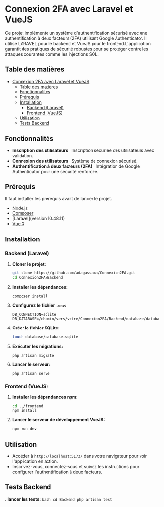 # Connexion 2FA avec Laravel et VueJS

Ce projet implémente un système d'authentification sécurisé avec une authentification à deux facteurs (2FA) utilisant Google Authenticator. Il utilise LARAVEL pour le backend et VueJS pour le frontend.L'application garantit des pratiques de sécurité robustes pour se protéger contre les attaques courantes comme les injections SQL.

## Table des matières
- [Connexion 2FA avec Laravel et VueJS](#connexion-2fa-avec-laravel-et-vuejs)
  - [Table des matières](#table-des-matières)
  - [Fonctionnalités](#fonctionnalités)
  - [Prérequis](#prérequis)
  - [Installation](#installation)
    - [Backend (Laravel)](#backend-laravel)
    - [Frontend (VueJS)](#frontend-vuejs)
  - [Utilisation](#utilisation)
  - [Tests Backend](#tests-backend)

## Fonctionnalités

- **Inscription des utilisateurs** : Inscription sécuriée des utilisateurs avec validation.
- **Connexion des utilisateurs** : Système de connexion sécurisé.
- **Authentification à deux facteurs (2FA)** : Intégration de Google Authenticator pour une sécurité renforcée.

## Prérequis

Il faut installer les prérequis avant de lancer le projet.

- [Node.js](https://nodejs.org/)
- [Composer](https://getcomposer.org/)
- [Laravel](version 10.48.11)
- [Vue 3](version)

## Installation

### Backend (Laravel)
1. **Cloner le projet:**
    ```bash
    git clone https://github.com/adagassama/Connexion2FA.git
    cd Connexion2FA/Backend
    ```
2. **Installer les dépendances:**
    ```bash
    composer install
    ```
3. **Configurez le fichier `.env`:**
    ```env
    DB_CONNECTION=sqlite
    DB_DATABASE=/chemin/vers/votre/Connexion2FA/Backend/database/database.sqlite
    ```
4. **Créer le fichier SQLite:**
    ```bash
    touch database/database.sqlite
    ```
5. **Exécuter les migrations:**
    ```bash
    php artisan migrate
    ```
6. **Lancer le serveur:**
    ```bash
    php artisan serve
    ```
### Frontend (VueJS)

1. **Installer les dépendances npm:**
    ```bash
    cd ../frontend
    npm install
2. **Lancer le serveur de développement VueJS:**
    ```bash
    npm run dev
    ```
## Utilisation
- Accéder à `http://localhost:5173/` dans votre navigateur pour voir l'application en action.
- Inscrivez-vous, connectez-vous et suivez les instructions pour configurer l'authentification à deux facteurs.

## Tests Backend 
. **lancer les tests:**
    ```bash
    cd Backend
    php artisan test
    ```
